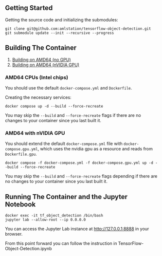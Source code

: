 ## Getting Started


Getting the source code and initializing the submodules:

    git clone git@github.com:amlstation/tensorflow-object-detection.git
    git submodule update --init --recursive --progress


## Building The Container

1. [Building on AMD64 (no GPU)](#amd64-cpus-intel-chips)
2. [Building on AMD64 (nVIDIA GPU)](#amd64-with-nvidia-gpu)

<h3 id="amd64-cpus-intel-chips">AMD64 CPUs (Intel chips)</h3>

You should use the default `docker-compose.yml` and `Dockerfile`.

Creating the necessary services:

    docker compose up -d --build --force-recreate

You may skip the `--build` and `--force-recreate` flags if there are no changes to your container since you last built it.

<h3 id="amd64-with-nvidia-gpu">AMD64 with nVIDIA GPU</h3>

You should extend the default `docker-compose.yml` file with `docker-compose.gpu.yml`, which uses the nvidia gpu as a resource and reads from `Dockerfile.gpu`.

    docker compose -f docker-compose.yml -f docker-compose.gpu.yml up -d --build --force-recreate

You may skip the `--build` and `--force-recreate` flags depending if there are no changes to your container since you last built it.


## Running The Container and the Jupyter Notebook

    docker exec -it tf_object_detection /bin/bash
    jupyter lab --allow-root --ip 0.0.0.0

You can access the Jupyter Lab instance at <http://127.0.0.1:8888> in your browser.

From this point forward you can follow the instruction in TensorFlow-Object-Detection.ipynb
